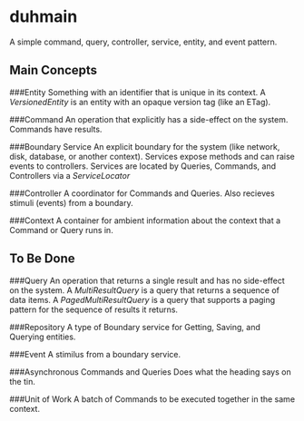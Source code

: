 duhmain
=======

A simple command, query, controller, service, entity, and event pattern.

Main Concepts
-------------
###Entity
Something with an identifier that is unique in its context. 
A _VersionedEntity_ is an entity with an opaque version tag (like an ETag).

###Command
An operation that explicitly has a side-effect on the system. Commands have results. 

###Boundary Service
An explicit boundary for the system (like network, disk, database, or another context).
Services expose methods and can raise events to controllers.
Services are located by Queries, Commands, and Controllers via a _ServiceLocator_

###Controller
A coordinator for Commands and Queries. Also recieves stimuli (events) from a boundary.

###Context
A container for ambient information about the context that a Command or Query runs in.

To Be Done
----------
###Query
An operation that returns a single result and has no side-effect on the system.
A _MultiResultQuery_ is a query that returns a sequence of data items.
A _PagedMultiResultQuery_ is a query that supports a paging pattern for the sequence of results it returns. 

###Repository
A type of Boundary service for Getting, Saving, and Querying entities.

###Event
A stimilus from a boundary service.

###Asynchronous Commands and Queries
Does what the heading says on the tin.

###Unit of Work
A batch of Commands to be executed together in the same context.
